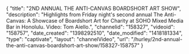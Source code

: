 {
    "title": "2ND ANNUAL THE ANTI-CANVAS BOARDSHORT ART SHOW",
    "description": "Highlights from Friday night's second annual The Anti-Canvas: A Showcase of Boardshort Art for Charity at SOHO Mixed Media Bar in Honolulu. Video: Tom Aiello.",
    "channelid": "158327",
    "videoid": "158757",
    "date_created": "1398292510",
    "date_modified": "1418181334",
    "type": "captivate",
    "layout": "channelVideo",
    "url": "\/hurley\/2nd-annual-the-anti-canvas-boardshort-art-show\/158327-158757"
}